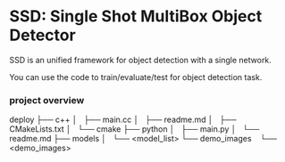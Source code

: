 # SSD: Single Shot MultiBox Object Detector

SSD is an unified framework for object detection with a single network.

You can use the code to train/evaluate/test for object detection task.

### project overview

deploy
├── c++
│   ├── main.cc
│   ├── readme.md
│   ├── CMakeLists.txt
│   └── cmake
├── python
│   ├── main.py
│   └── readme.md
├── models
│   └── <model_list>
└── demo_images
    └── <demo_images>
